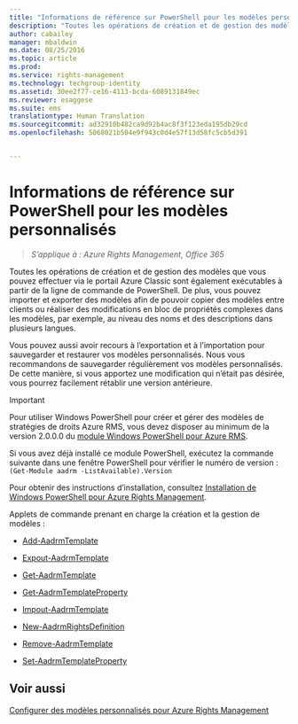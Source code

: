 ```yaml
---
title: "Informations de référence sur PowerShell pour les modèles personnalisés | Azure RMS"
description: "Toutes les opérations de création et de gestion des modèles que vous pouvez effectuer via le portail Azure Classic sont également exécutables à partir de la ligne de commande de PowerShell. De plus, vous pouvez importer et exporter des modèles afin de pouvoir copier des modèles entre clients ou réaliser des modifications en bloc de propriétés complexes dans les modèles, par exemple, au niveau des noms et des descriptions dans plusieurs langues."
author: cabailey
manager: mbaldwin
ms.date: 08/25/2016
ms.topic: article
ms.prod: 
ms.service: rights-management
ms.technology: techgroup-identity
ms.assetid: 30ee2f77-ce16-4113-bcda-6089131849ec
ms.reviewer: esaggese
ms.suite: ems
translationtype: Human Translation
ms.sourcegitcommit: ad32910b482ca9d92b4ac8f3f123eda195db29cd
ms.openlocfilehash: 5068021b504e9f943c0d4e57f13d58fc5cb5d391


---
```




# Informations de référence sur PowerShell pour les modèles personnalisés

>*S’applique à : Azure Rights Management, Office 365*

Toutes les opérations de création et de gestion des modèles que vous pouvez effectuer via le portail Azure Classic sont également exécutables à partir de la ligne de commande de PowerShell. De plus, vous pouvez importer et exporter des modèles afin de pouvoir copier des modèles entre clients ou réaliser des modifications en bloc de propriétés complexes dans les modèles, par exemple, au niveau des noms et des descriptions dans plusieurs langues.

Vous pouvez aussi avoir recours à l’exportation et à l’importation pour sauvegarder et restaurer vos modèles personnalisés. Nous vous recommandons de sauvegarder régulièrement vos modèles personnalisés. De cette manière, si vous apportez une modification qui n’était pas désirée, vous pourrez facilement rétablir une version antérieure.

> [!IMPORTANT]
> Pour utiliser Windows PowerShell pour créer et gérer des modèles de stratégies de droits Azure RMS, vous devez disposer au minimum de la version 2.0.0.0 du [module Windows PowerShell pour Azure RMS](http://go.microsoft.com/fwlink/?LinkId=257721).
> 
> Si vous avez déjà installé ce module PowerShell, exécutez la commande suivante dans une fenêtre PowerShell pour vérifier le numéro de version : `(Get-Module aadrm -ListAvailable).Version`

Pour obtenir des instructions d’installation, consultez [Installation de Windows PowerShell pour Azure Rights Management](install-powershell.md).

Applets de commande prenant en charge la création et la gestion de modèles :

-   [Add-AadrmTemplate](https://msdn.microsoft.com/library/azure/dn727075.aspx)

-   [Expout-AadrmTemplate](https://msdn.microsoft.com/library/azure/dn727078.aspx)

-   [Get-AadrmTemplate](https://msdn.microsoft.com/library/azure/dn727079.aspx)

-   [Get-AadrmTemplateProperty](https://msdn.microsoft.com/library/azure/dn727081.aspx)

-   [Impout-AadrmTemplate](https://msdn.microsoft.com/library/azure/dn727077.aspx)

-   [New-AadrmRightsDefinition](https://msdn.microsoft.com/library/azure/dn727080.aspx)

-   [Remove-AadrmTemplate](https://msdn.microsoft.com/library/azure/dn727082.aspx)

-   [Set-AadrmTemplateProperty](https://msdn.microsoft.com/library/azure/dn727076.aspx)



## Voir aussi
[Configurer des modèles personnalisés pour Azure Rights Management](configure-custom-templates.md)


<!--HONumber=Aug16_HO4-->


